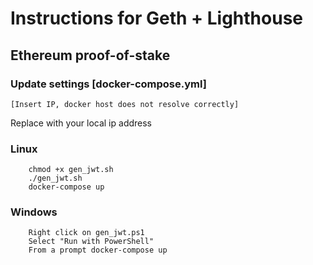 ﻿# Instructions for Geth + Lighthouse
## Ethereum proof-of-stake

### Update settings [docker-compose.yml]
``` shell
[Insert IP, docker host does not resolve correctly]
```
Replace with your local ip address

### Linux
```shell
	chmod +x gen_jwt.sh 
	./gen_jwt.sh
	docker-compose up
```

### Windows
```shell
	Right click on gen_jwt.ps1
	Select "Run with PowerShell"
	From a prompt docker-compose up
```